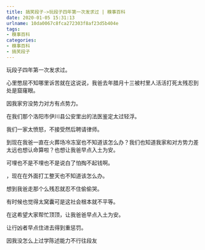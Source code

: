 ```yaml
---
title: 搞笑段子->玩段子四年第一次发求过 | 糗事百科
date: 2020-01-05 15:31:13
urlname: 10da0067c8fca272303f8af23d5b404e
tags: 
- 糗事百科
categories:
- 糗事百科
- 搞笑段子
---
```

玩段子四年第一次发求过。

心里憋屈不知哪里诉苦就在这说说，我爸去年腊月十三被村里人活活打死太残忍到处是窟窿眼。

因我家穷没势力对方有点势力。

在我们那个洛阳市伊川县公安里出的法医鉴定太过轻浮。

我们一家太愤怒，不接受然后聘请律师。

到现在我爸一直在火葬场冷冻室也不知道该怎么办？我们也知道我家和对方势力差太远也想认命算啦？也想让我爸早点入土为安。

可埋也不是不埋也不是说白了怕掏不起钱啊。

，现在在外面打工整天也不知道该怎么办。

想到我爸走那个么残忍就忍不住偷偷哭。

有时候也觉得太窝囊可是这社会根本就不平等。

在这希望大家帮忙顶顶，让我爸爸早点入土为安。

让行凶者早点住进去得到重惩罚。

因我没怎么上过学陈述能力不行往段友


